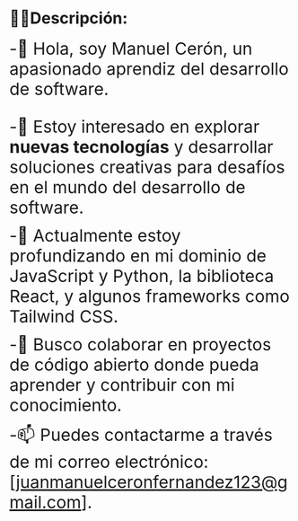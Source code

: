 <h1>🧑‍💻Descripción:</h1>
<span style="font-size:30px;">-👋 Hola, soy Manuel Cerón, un apasionado aprendiz del desarrollo de software.</span> <br><br>

<span style="font-size:30px;">-👀 Estoy interesado en explorar <b>nuevas tecnologías</b> y desarrollar soluciones creativas para desafíos en el mundo del desarrollo de software.</span>


<span style="font-size:30px;">-🌱 Actualmente estoy  profundizando en mi dominio de JavaScript y Python, la biblioteca React, y algunos frameworks como Tailwind CSS.</span>

<span style="font-size:30px;">-💞️ Busco colaborar en proyectos de código abierto donde pueda aprender y contribuir con mi conocimiento.</span>

<span style="font-size:30px;">-📫 Puedes contactarme a través de mi correo electrónico: [juanmanuelceronfernandez123@gmail.com].</span>

<!---
M4NUEL-CERON/M4NUEL-CERON is a ✨ special ✨ repository because its `README.md` (this file) appears on your GitHub profile.
You can click the Preview link to take a look at your changes.
--->
